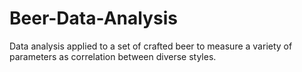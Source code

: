 # Beer-Data-Analysis
Data analysis applied to a set of crafted beer to measure a variety of parameters as correlation between diverse styles.
